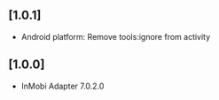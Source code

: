 ## [1.0.1] 
- Android platform: Remove tools:ignore from activity

## [1.0.0] 
- InMobi Adapter 7.0.2.0